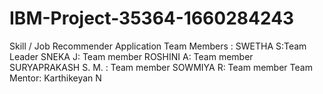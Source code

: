 # IBM-Project-35364-1660284243
Skill / Job Recommender Application
Team Members :
SWETHA S:Team Leader
SNEKA J: Team member
ROSHINI A: Team member
SURYAPRAKASH S. M. : Team member
SOWMIYA R: Team member
Team Mentor: Karthikeyan N

